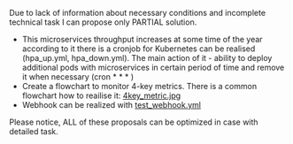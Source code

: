 Due to lack of information about necessary conditions and incomplete technical task
I can propose only PARTIAL solution.

* This microservices throughput increases at some time of the year
  according to it there is a cronjob for Kubernetes can be realised (hpa_up.yml, hpa_down.yml).
  The main action of it - ability to deploy additional pods with microservices in certain period of time and remove it when necessary (cron * * * )
* Create a flowchart to monitor 4-key metrics.
  There is a common flowchart how to reailise it:
  [4key_metric.jpg](4key_metric.jpg)
* Webhook can be realized with [test_webhook.yml](test_webhook.yml)

Please notice, ALL of these proposals can be optimized in case with detailed task.

